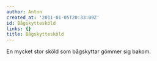 ```yaml
---
author: Anton
created_at: '2011-01-05T20:33:09Z'
id: Bågskyttesköld
links: {}
title: Bågskyttesköld
---
```


En mycket stor sköld som bågskyttar gömmer sig bakom.
